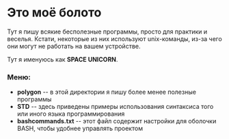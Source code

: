 # Это моё болото

Тут я пишу всякие бесполезные программы, просто для практики и веселья.
Кстати, некоторые из них используют unix-команды, из-за чего они могут не
работать на вашем устройстве.

Тут я именуюсь как **SPACE UNICORN**.

### Меню:
  * **polygon** -- в этой директории я пишу более менее полезные программы
  * **STD** -- здесь приведены примеры использования синтаксиса того или 
               иного языка программирования
  * **bashcommands.txt** -- этот файл содержит настройки для оболочки BASH,
                            чтобы удобнее управлять проектом
